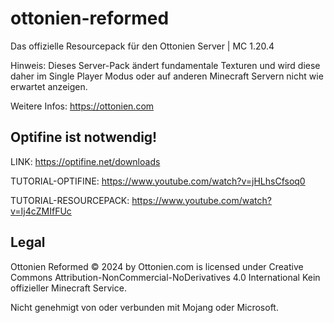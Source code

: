 # ottonien-reformed
Das offizielle Resourcepack für den Ottonien Server | MC 1.20.4

Hinweis: Dieses Server-Pack ändert fundamentale Texturen und wird diese daher im Single Player Modus oder auf anderen Minecraft Servern nicht wie erwartet anzeigen.

Weitere Infos: https://ottonien.com

## Optifine ist notwendig!
LINK: https://optifine.net/downloads

TUTORIAL-OPTIFINE: https://www.youtube.com/watch?v=jHLhsCfsoq0

TUTORIAL-RESOURCEPACK: https://www.youtube.com/watch?v=Ij4cZMIfFUc

## Legal
Ottonien Reformed © 2024 by Ottonien.com is licensed under Creative Commons Attribution-NonCommercial-NoDerivatives 4.0 International
Kein offizieller Minecraft Service. 

Nicht genehmigt von oder verbunden mit Mojang oder Microsoft.
